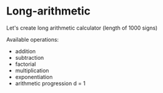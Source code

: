 # Long-arithmetic
Let's create long arithmetic calculator (length of 1000 signs)

Available operations:
  * addition
  * subtraction
  * factorial
  * multiplication
  * exponentiation
  * arithmetic progression d = 1
  
  
